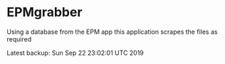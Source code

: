 # EPMgrabber
Using a database from the EPM app this application scrapes the files as required


Latest backup: Sun Sep 22 23:02:01 UTC 2019
